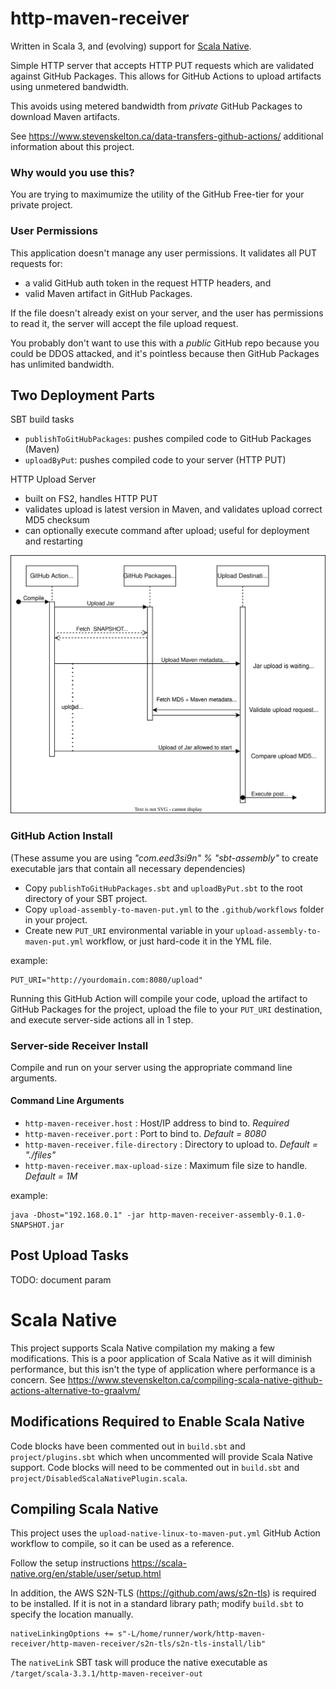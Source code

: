 # http-maven-receiver

Written in Scala 3, and (evolving) support for [Scala Native](https://github.com/stevenrskelton/http-maven-receiver/tree/main#scala-native).

Simple HTTP server that accepts HTTP PUT requests which are validated against GitHub Packages.
This allows for GitHub Actions to upload artifacts using unmetered bandwidth.

This avoids using metered bandwidth from *private* GitHub Packages to download Maven artifacts.

See https://www.stevenskelton.ca/data-transfers-github-actions/ additional information about this project.


### Why would you use this?

You are trying to maximumize the utility of the GitHub Free-tier for your private project.

### User Permissions 

This application doesn't manage any user permissions. It validates all PUT requests for:
- a valid GitHub auth token in the request HTTP headers, and
- valid Maven artifact in GitHub Packages.

If the file doesn't already exist on your server, and the user has permissions to read it, the server will accept the file upload request.

You probably don't want to use this with a *public* GitHub repo because you could be DDOS attacked, and it's pointless because then GitHub Packages has unlimited bandwidth.


## Two Deployment Parts

SBT build tasks
- `publishToGitHubPackages`: pushes compiled code to GitHub Packages (Maven)
- `uploadByPut`: pushes compiled code to your server (HTTP PUT)

HTTP Upload Server
- built on FS2, handles HTTP PUT
- validates upload is latest version in Maven, and validates upload correct MD5 checksum
- can optionally execute command after upload; useful for deployment and restarting

![Request Flow](./requests.drawio.svg)

### GitHub Action Install

(These assume you are using _"com.eed3si9n" % "sbt-assembly"_ to create executable jars that contain all necessary dependencies)

- Copy `publishToGitHubPackages.sbt` and `uploadByPut.sbt` to the root directory of your SBT project.
- Copy `upload-assembly-to-maven-put.yml` to the `.github/workflows` folder in your project.
- Create new `PUT_URI` environmental variable in your `upload-assembly-to-maven-put.yml` workflow, or just hard-code it in the YML file.

example:
```
PUT_URI="http://yourdomain.com:8080/upload"
```

Running this GitHub Action will compile your code, upload the artifact to GitHub Packages for the project, upload the file to your `PUT_URI` destination, and execute server-side actions all in 1 step.

### Server-side Receiver Install

Compile and run on your server using the appropriate command line arguments.

#### Command Line Arguments

- `http-maven-receiver.host` : Host/IP address to bind to.  _Required_
- `http-maven-receiver.port` : Port to bind to. _Default = 8080_
- `http-maven-receiver.file-directory` : Directory to upload to. _Default = "./files"_
- `http-maven-receiver.max-upload-size` : Maximum file size to handle. _Default = 1M_

example:
```
java -Dhost="192.168.0.1" -jar http-maven-receiver-assembly-0.1.0-SNAPSHOT.jar
```

## Post Upload Tasks

TODO: document param




# Scala Native

This project supports Scala Native compilation my making a few modifications. This is a poor application of Scala Native as it will diminish performance, but this isn't the type of application 
where performance is a concern.
See https://www.stevenskelton.ca/compiling-scala-native-github-actions-alternative-to-graalvm/

## Modifications Required to Enable Scala Native

Code blocks have been commented out in `build.sbt` and `project/plugins.sbt` which when uncommented will provide Scala Native support.
Code blocks will need to be commented out in `build.sbt` and `project/DisabledScalaNativePlugin.scala`.

## Compiling Scala Native

This project uses the `upload-native-linux-to-maven-put.yml` GitHub Action workflow to compile, so it can be used as a reference.

Follow the setup instructions https://scala-native.org/en/stable/user/setup.html

In addition, the AWS S2N-TLS (https://github.com/aws/s2n-tls) is required to be installed.
If it is not in a standard library path; modify `build.sbt` to specify the location manually.

```
nativeLinkingOptions += s"-L/home/runner/work/http-maven-receiver/http-maven-receiver/s2n-tls/s2n-tls-install/lib"
```

The `nativeLink` SBT task will produce the native executable as `/target/scala-3.3.1/http-maven-receiver-out`

